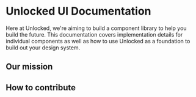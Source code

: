# Unlocked UI Documentation

Here at Unlocked, we're aiming to build a component library to help you build the future. This documentation covers implementation details for individual components as well as how to use Unlocked as a foundation to build out your design system.

## Our mission
## How to contribute
